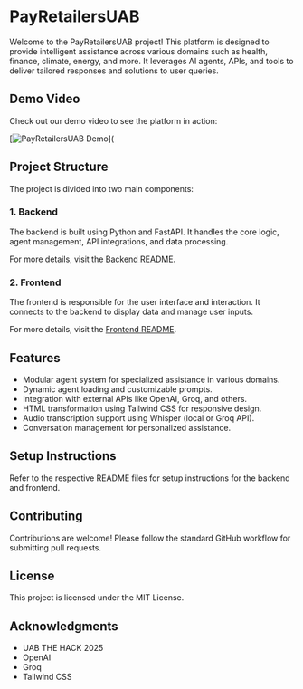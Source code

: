 # PayRetailersUAB

Welcome to the PayRetailersUAB project! This platform is designed to provide intelligent assistance across various domains such as health, finance, climate, energy, and more. It leverages AI agents, APIs, and tools to deliver tailored responses and solutions to user queries.

## Demo Video

Check out our demo video to see the platform in action:

[![PayRetailersUAB Demo](https://img.youtube.com/vi/Bv0zGrCI2Rs/0.jpg)](

## Project Structure

The project is divided into two main components:

### 1. Backend
The backend is built using Python and FastAPI. It handles the core logic, agent management, API integrations, and data processing.

For more details, visit the [Backend README](api/README.md).

### 2. Frontend
The frontend is responsible for the user interface and interaction. It connects to the backend to display data and manage user inputs.

For more details, visit the [Frontend README](frontend/guide-life/README.md).

## Features

- Modular agent system for specialized assistance in various domains.
- Dynamic agent loading and customizable prompts.
- Integration with external APIs like OpenAI, Groq, and others.
- HTML transformation using Tailwind CSS for responsive design.
- Audio transcription support using Whisper (local or Groq API).
- Conversation management for personalized assistance.

## Setup Instructions

Refer to the respective README files for setup instructions for the backend and frontend.

## Contributing

Contributions are welcome! Please follow the standard GitHub workflow for submitting pull requests.

## License

This project is licensed under the MIT License.

## Acknowledgments

- UAB THE HACK 2025
- OpenAI
- Groq
- Tailwind CSS
